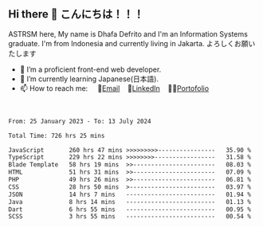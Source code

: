 ## Hi there 👋 こんにちは！！！
ASTRSM here, My name is Dhafa Defrito and I'm an Information Systems graduate. I'm from Indonesia and currently living in Jakarta. よろしくお願いたします

- 🔭 I’m a proficient front-end web developer.
- 🌱 I’m currently learning Japanese(日本語).
- 📫 How to reach me: &nbsp;&nbsp;&nbsp;&nbsp;📧[Email](ddefrito@gmail.com)&nbsp;&nbsp;&nbsp;&nbsp;💼[LinkedIn](https://www.linkedin.com/in/dhafa-defrita-rama-yudistira-9357a9229/)&nbsp;&nbsp;&nbsp;&nbsp;👨‍🎨[Portofolio](https://ddefrito.vercel.app/)
<br>
<!-- <p align="left">
<a href="https://github.com/ASTRSM">
  <img height="180em" src="https://github-readme-stats-eight-theta.vercel.app/api?username=ASTRSM&show_icons=true&theme=dracula&include_all_commits=true&count_private=true"/>
  <img height="180em" src="https://github-readme-stats-eight-theta.vercel.app/api/top-langs/?username=ASTRSM&layout=compact&langs_count=8&theme=dracula"/>
</a>
</p> -->

<!--START_SECTION:waka-->

```txt
From: 25 January 2023 - To: 13 July 2024

Total Time: 726 hrs 25 mins

JavaScript       260 hrs 47 mins >>>>>>>>>----------------   35.90 %
TypeScript       229 hrs 22 mins >>>>>>>>-----------------   31.58 %
Blade Template   58 hrs 19 mins  >>-----------------------   08.03 %
HTML             51 hrs 31 mins  >>-----------------------   07.09 %
PHP              49 hrs 26 mins  >>-----------------------   06.81 %
CSS              28 hrs 50 mins  >------------------------   03.97 %
JSON             14 hrs 7 mins   -------------------------   01.94 %
Java             8 hrs 14 mins   -------------------------   01.13 %
Dart             6 hrs 55 mins   -------------------------   00.95 %
SCSS             3 hrs 55 mins   -------------------------   00.54 %
```

<!--END_SECTION:waka-->
